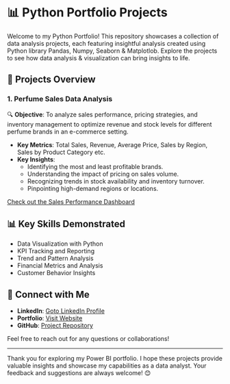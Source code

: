 # 📊 Python Portfolio Projects

Welcome to my Python Portfolio! This repository showcases a collection of data analysis projects, each featuring insightful analysis created using Python library Pandas, Numpy, Seaborn & Matplotlob. Explore the projects to see how data analysis & visualization can bring insights to life.

## 📁 Projects Overview

### 1. Perfume Sales Data Analysis
🔍 **Objective**: To analyze sales performance, pricing strategies, and inventory management to optimize revenue and stock levels for different perfume brands in an e-commerce setting.
- **Key Metrics**: Total Sales, Revenue, Average Price, Sales by Region, Sales by Product Category etc.
- **Key Insights**:
  - Identifying the most and least profitable brands.
  - Understanding the impact of pricing on sales volume.
  - Recognizing trends in stock availability and inventory turnover.
  - Pinpointing high-demand regions or locations.

[Check out the Sales Performance Dashboard](https://github.com/AniruddhaDas1/Data_Analyst_Projects/tree/main/Power%20BI%20Portfolio%20Projects/Pizza%20Hut%20Sales%20Dashboard)


## 📊 Key Skills Demonstrated
- Data Visualization with Python
- KPI Tracking and Reporting
- Trend and Pattern Analysis
- Financial Metrics and Analysis
- Customer Behavior Insights


## 🌟 Connect with Me
- **LinkedIn**: [Goto LinkedIn Profile](https://www.linkedin.com/in/aniruddha1/)
- **Portfolio**: [Visit Website](https://linktr.ee/aniruddha_das)
- **GitHub**: [Project Repository](https://github.com/AniruddhaDas1)

Feel free to reach out for any questions or collaborations!

---

Thank you for exploring my Power BI portfolio. I hope these projects provide valuable insights and showcase my capabilities as a data analyst. Your feedback and suggestions are always welcome! 😊
